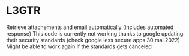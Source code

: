 # L3GTR
Retrieve attachements and email automatically (includes automated response)
This code is currently not working thanks to google updating their security standards (check google less secure apps 30 mai 2022)
Might be able to work again if the standards gets canceled
